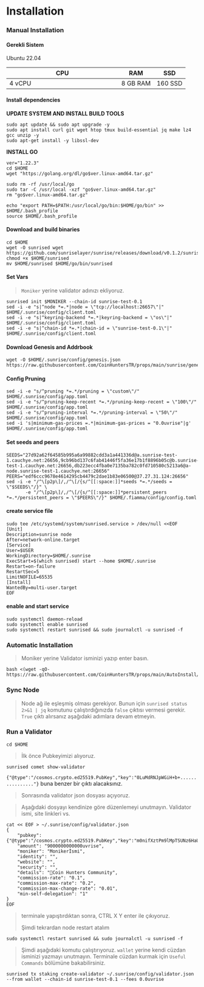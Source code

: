 # Installation

### Manual Installation <a href="#installation" id="installation"></a>

#### Gerekli Sistem <a href="#install-dependencies" id="install-dependencies"></a>

Ubuntu 22.04

<table><thead><tr><th width="279">CPU</th><th>RAM</th><th>SSD</th></tr></thead><tbody><tr><td>4 vCPU</td><td>8 GB RAM</td><td>160 SSD</td></tr></tbody></table>

#### Install dependencies <a href="#install-dependencies" id="install-dependencies"></a>

**UPDATE SYSTEM AND INSTALL BUILD TOOLS**

```
sudo apt update && sudo apt upgrade -y
sudo apt install curl git wget htop tmux build-essential jq make lz4 gcc unzip -y
sudo apt-get install -y libssl-dev
```

**INSTALL GO**

```
ver="1.22.3" 
cd $HOME 
wget "https://golang.org/dl/go$ver.linux-amd64.tar.gz" 

sudo rm -rf /usr/local/go 
sudo tar -C /usr/local -xzf "go$ver.linux-amd64.tar.gz" 
rm "go$ver.linux-amd64.tar.gz"

echo "export PATH=$PATH:/usr/local/go/bin:$HOME/go/bin" >> $HOME/.bash_profile
source $HOME/.bash_profile    
```

#### Download and build binaries <a href="#download-and-build-binaries" id="download-and-build-binaries"></a>

```
cd $HOME
wget -O sunrised wget https://github.com/sunriselayer/sunrise/releases/download/v0.1.2/sunrised
chmod +x $HOME/sunrised
mv $HOME/sunrised $HOME/go/bin/sunrised
```

#### Set Vars

> `Moniker` yerine validator adınızı ekliyoruz.

```
sunrised init $MONIKER --chain-id sunrise-test-0.1
sed -i -e "s|^node *=.*|node = \"tcp://localhost:26657\"|" $HOME/.sunrise/config/client.toml
sed -i -e "s|^keyring-backend *=.*|keyring-backend = \"os\"|" $HOME/.sunrise/config/client.toml
sed -i -e "s|^chain-id *=.*|chain-id = \"sunrise-test-0.1\"|" $HOME/.sunrise/config/client.toml
```

#### Download Genesis and Addrbook

```
wget -O $HOME/.sunrise/config/genesis.json https://raw.githubusercontent.com/CoinHuntersTR/props/main/sunrise/genesis.json
```

#### Config Pruning

```
sed -i -e "s/^pruning *=.*/pruning = \"custom\"/" $HOME/.sunrise/config/app.toml
sed -i -e "s/^pruning-keep-recent *=.*/pruning-keep-recent = \"100\"/" $HOME/.sunrise/config/app.toml
sed -i -e "s/^pruning-interval *=.*/pruning-interval = \"50\"/" $HOME/.sunrise/config/app.toml
sed -i 's|minimum-gas-prices =.*|minimum-gas-prices = "0.0uvrise"|g' $HOME/.sunrise/config/app.toml
```

#### Set seeds and peers

```
SEEDS="27d92a62f64585b995a6a99882cdd3a1a441336d@a.sunrise-test-1.cauchye.net:26656,9cb96bd137c6fab41446f5fa36e17b1f8896b05c@b.sunrise-test-1.cauchye.net:26656,db223ecc4fba0e7135ba782c0fd710580c5213a6@a-node.sunrise-test-1.cauchye.net:26656"
PEERS="edf6ccc9678e4614295cb4479c2dae1b83e06500@37.27.31.124:26656"
sed -i -e "/^\[p2p\]/,/^\[/{s/^[[:space:]]*seeds *=.*/seeds = \"$SEEDS\"/}" \
       -e "/^\[p2p\]/,/^\[/{s/^[[:space:]]*persistent_peers *=.*/persistent_peers = \"$PEERS\"/}" $HOME/.fiamma/config/config.toml
```

#### create service file

```
sudo tee /etc/systemd/system/sunrised.service > /dev/null <<EOF
[Unit]
Description=sunrise node
After=network-online.target
[Service]
User=$USER
WorkingDirectory=$HOME/.sunrise
ExecStart=$(which sunrised) start --home $HOME/.sunrise
Restart=on-failure
RestartSec=5
LimitNOFILE=65535
[Install]
WantedBy=multi-user.target
EOF
```

#### enable and start service

```
sudo systemctl daemon-reload
sudo systemctl enable sunrised
sudo systemctl restart sunrised && sudo journalctl -u sunrised -f
```

### Automatic Installation <a href="#auto-installation" id="auto-installation"></a>

> Moniker yerine Validator isminizi yazıp enter basın.

```
bash <(wget -qO- https://raw.githubusercontent.com/CoinHuntersTR/props/main/AutoInstall/sunrise.sh)
```

### Sync Node

> Node ağ ile eşleşmiş olması gerekiyor. Bunun için `sunrised status 2>&1 | jq` komutunu çalıştırdığınızda `false` çıktısı vermesi gerekir. `True` çıktı alırsanız aşağıdaki adımlara devam etmeyin.

### Run a Validator

```
cd $HOME
```

> İlk önce Pubkeyimizi alıyoruz.

```
sunrised comet show-validator
```

`{"@type":"/cosmos.crypto.ed25519.PubKey","key":"0LuMdRNJpWGiH+b+................"}` buna benzer bir çıktı alacaksınız.

> Sonrasında validator json dosyası açıyoruz.

> Aşağıdaki dosyayı kendinize göre düzenlemeyi unutmayın. Validator ismi, site linkleri vs.

```
cat << EOF > ~/.sunrise/config/validator.json
{
	"pubkey": {"@type":"/cosmos.crypto.ed25519.PubKey","key":"m0nifXztPm9lMpTSUNz6HaUXK26oJLRAdVqhUZJY/QU="},
	"amount": "9000000000000uvrise",
	"moniker": "Monikerİsmi",
	"identity": "",
	"website": "",
	"security": "",
	"details": "👑Coin Hunters Community",
	"commission-rate": "0.1",
	"commission-max-rate": "0.2",
	"commission-max-change-rate": "0.01",
	"min-self-delegation": "1"
}
EOF
```

> terminale yapıştırdıktan sonra, CTRL X Y enter ile çıkıyoruz.
>
> Şimdi tekrardan node restart atalım

```
sudo systemctl restart sunrised && sudo journalctl -u sunrised -f
```

> Şimdi aşağıdaki komutu çalıştırıyoruz. `wallet` yerine kendi cüzdan isminizi yazmayı unutmayın. Terminale cüzdan kurmak için `Useful Commands` bölümüne bakabilirsiniz.

```
sunrised tx staking create-validator ~/.sunrise/config/validator.json --from wallet --chain-id sunrise-test-0.1 --fees 0.0uvrise
```
